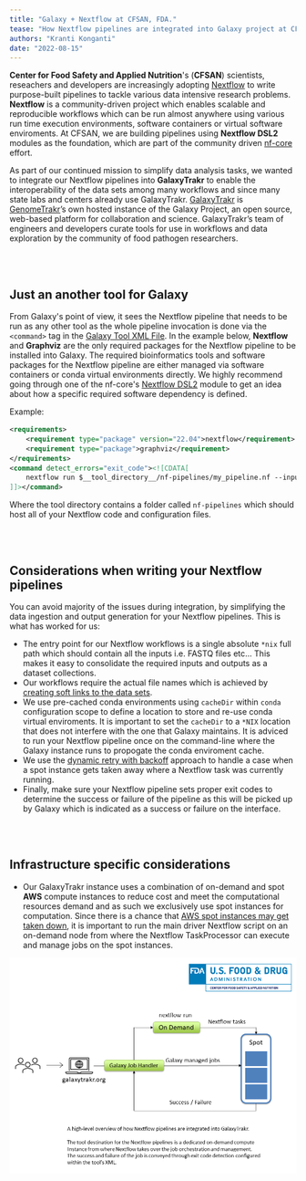 ```yaml
---
title: "Galaxy + Nextflow at CFSAN, FDA."
tease: "How Nextflow pipelines are integrated into Galaxy project at CFSAN, FDA."
authors: "Kranti Konganti"
date: "2022-08-15"
---
```


**Center for Food Safety and Applied Nutrition**'s (**CFSAN**) scientists, reseachers and developers are increasingly adopting [Nextflow](https://www.nextflow.io/index.html) to write purpose-built pipelines to tackle various data intensive research problems. **Nextflow** is a community-driven project which enables scalable and reproducible workflows which can be run almost anywhere using various run time execution environments, software containers or virtual software enviroments. At CFSAN, we are building pipelines using **Nextflow DSL2** modules as the foundation, which are part of the community driven [nf-core](https://github.com/nf-core/modules) effort.

As part of our continued mission to simplify data analysis tasks, we wanted to integrate our Nextflow pipelines into **GalaxyTrakr** to enable the interoperability of the data sets among many workflows and since many state labs and centers already use GalaxyTrakr. [GalaxyTrakr](https://galaxytrakr.org) is [GenomeTrakr](https://www.fda.gov/food/whole-genome-sequencing-wgs-program/genometrakr-network)’s own hosted instance of the Galaxy Project, an open source, web-based platform for collaboration and science. GalaxyTrakr’s team of engineers and developers curate tools for use in workflows and data exploration by the community of food pathogen researchers.

\
&nbsp;

## Just an another tool for Galaxy

From Galaxy's point of view, it sees the Nextflow pipeline that needs to be run as any other tool as the whole pipeline invocation is done via the `<command>` tag in the [Galaxy Tool XML File](https://docs.galaxyproject.org/en/latest/dev/schema.html#tool-command). In the example below, **Nextflow** and **Graphviz** are the only required packages for the Nextflow pipeline to be installed into Galaxy. The required bioinformatics tools and software packages for the Nextflow pipeline are either managed via software containers or conda virtual environments directly. We highly recommend going through one of the nf-core's [Nextflow DSL2](https://github.com/nf-core/modules/blob/master/modules/bwa/index/main.nf) module to get an idea about how a specific required software dependency is defined.

Example:

```xml
<requirements>
    <requirement type="package" version="22.04">nextflow</requirement>
    <requirement type="package">graphviz</requirement>
</requirements>
<command detect_errors="exit_code"><![CDATA[
    nextflow run $__tool_directory__/nf-pipelines/my_pipeline.nf --input /path/to/input
]]></command>
```

Where the tool directory contains a folder called `nf-pipelines` which should host all of your Nextflow code and configuration files.

\
&nbsp;

## Considerations when writing your Nextflow pipelines

You can avoid majority of the issues during integration, by simplifying the data ingestion and output generation for your Nextflow pipelines. This is what has worked for us:

* The entry point for our Nextflow workflows is a single absolute `*nix` full path which should contain all the inputs i.e. FASTQ files etc... This makes it easy to consolidate the required inputs and outputs as a dataset collections.
* Our workflows require the actual file names which is achieved by [creating soft links to the data sets](https://galaxyproject.org/search/?q=original%20file%20name#gsc.tab=0&gsc.q=original%20file%20name).
* We use pre-cached conda environments using `cacheDir` within `conda` configuration scope to define a location to store and re-use conda virtual enviroments. It is important to set the `cacheDir` to a `*NIX` location that does not interfere with the one that Galaxy maintains. It is adviced to run your Nextflow pipeline once on the command-line where the Galaxy instance runs to propogate the conda enviroment cache.
* We use the [dynamic retry with backoff](https://www.nextflow.io/docs/latest/process.html?highlight=dynamic%20retry#dynamic-retry-with-backoff) approach to handle a case when a spot instance gets taken away where a Nextflow task was currently running.
* Finally, make sure your Nextflow pipeline sets proper exit codes to determine the success or failure of the pipeline as this will be picked up by Galaxy which is indicated as a success or failure on the interface.

\
&nbsp;

## Infrastructure specific considerations

* Our GalaxyTrakr instance uses a combination of on-demand and spot **AWS** compute instances to reduce cost and meet the computational resources demand and as such we exclusively use spot instances for computation. Since there is a chance that [AWS spot instances may get taken down](https://docs.aws.amazon.com/AWSEC2/latest/UserGuide/spot-interruptions.html), it is important to run the main driver Nextflow script on an on-demand node from where the Nextflow TaskProcessor can execute and manage jobs on the spot instances.

![A primitive depiction of how our Nextflow pipeline is run on Galaxy](Nextflow+GalaxyTrakr_Centriflaken.png)
